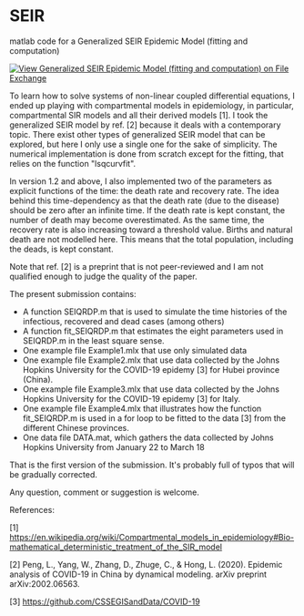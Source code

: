 # SEIR
matlab code for a Generalized SEIR Epidemic Model (fitting and computation)

[![View Generalized SEIR Epidemic Model (fitting and computation) on File Exchange](https://www.mathworks.com/matlabcentral/images/matlab-file-exchange.svg)](https://se.mathworks.com/matlabcentral/fileexchange/74545-generalized-seir-epidemic-model-fitting-and-computation)




To learn how to solve systems of non-linear coupled differential equations, I ended up playing with compartmental models in epidemiology, in particular, compartmental SIR models and all their derived models [1]. I took the generalized SEIR model by ref. [2] because it deals with a contemporary topic. There exist other types of generalized SEIR model that can be explored, but here I only use a single one for the sake of simplicity. The numerical implementation is done from scratch except for the fitting, that relies on the function "lsqcurvfit".

In version 1.2 and above, I also implemented two of the parameters as explicit functions of the time: the death rate and recovery rate. The idea behind this time-dependency as that the death rate (due to the disease) should be zero after an infinite time. If the death rate is kept constant, the number of death may become overestimated. As the same time, the recovery rate is also increasing toward a threshold value. Births and natural death are not modelled here. This means that the total population, including the deads, is kept constant.

Note that ref. [2] is a preprint that is not peer-reviewed and I am not qualified enough to judge the quality of the paper.

The present submission contains:
- A function SEIQRDP.m that is used to simulate the time histories of the infectious, recovered and dead cases (among others)
- A function fit_SEIQRDP.m that estimates the eight parameters used in SEIQRDP.m in the least square sense.
- One example file Example1.mlx that use only simulated data
- One example file Example2.mlx that use data collected by the Johns Hopkins University for the COVID-19 epidemy [3] for Hubei province (China).
- One example file Example3.mlx that use data collected by the Johns Hopkins University for the COVID-19 epidemy [3] for Italy.
- One example file Example4.mlx that illustrates how the function fit_SEIQRDP.m is used in a for loop to be fitted to the data [3] from the different Chinese provinces.
- One data file DATA.mat, which gathers the data collected by Johns Hopkins University from January 22 to March 18

That is the first version of the submission. It's probably full of typos that will be gradually corrected.

Any question, comment or suggestion is welcome.

References:

[1] https://en.wikipedia.org/wiki/Compartmental_models_in_epidemiology#Bio-mathematical_deterministic_treatment_of_the_SIR_model

[2] Peng, L., Yang, W., Zhang, D., Zhuge, C., & Hong, L. (2020). Epidemic analysis of COVID-19 in China by dynamical modeling. arXiv preprint arXiv:2002.06563.

[3] https://github.com/CSSEGISandData/COVID-19



